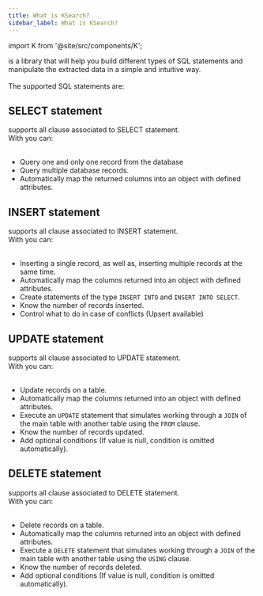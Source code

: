 ```yaml
---
title: What is KSearch?
sidebar_label: What is KSearch?
---
```


import K from '@site/src/components/K';

<K/> is a library that will help you build different types of SQL statements and manipulate the extracted data in a simple and intuitive way.<br/>
<br/>
The supported SQL statements are:

## SELECT statement

<K/> supports all clause associated to SELECT statement.<br/>
With <K/> you can:<br/><br/>

- Query one and only one record from the database
- Query multiple database records.
- Automatically map the returned columns into an object with defined attributes.

## INSERT statement

<K/> supports all clause associated to INSERT statement.<br/>
With <K/> you can:<br/><br/>

- Inserting a single record, as well as, inserting multiple records at the same time.
- Automatically map the columns returned into an object with defined attributes.
- Create statements of the type `INSERT INTO` and `INSERT INTO SELECT`.
- Know the number of records inserted.
- Control what to do in case of conflicts (Upsert available)

## UPDATE statement

<K/> supports all clause associated to UPDATE statement.<br/>
With <K/> you can:<br/><br/>

- Update records on a table.
- Automatically map the columns returned into an object with defined attributes.
- Execute an `UPDATE` statement that simulates working through a `JOIN` of the main table with another table using the `FROM` clause.
- Know the number of records updated.
- Add optional conditions (If value is null, condition is omitted automatically).

## DELETE statement

<K/> supports all clause associated to DELETE statement.<br/>
With <K/> you can:<br/><br/>

- Delete records on a table.
- Automatically map the columns returned into an object with defined attributes.
- Execute a `DELETE` statement that simulates working through a `JOIN` of the main table with another table using the `USING` clause.
- Know the number of records deleted.
- Add optional conditions (If value is null, condition is omitted automatically).
